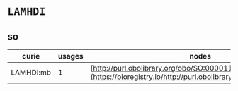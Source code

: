 # `LAMHDI`
## so
| curie     |   usages | nodes                                                                                                         |
|-----------|----------|---------------------------------------------------------------------------------------------------------------|
| LAMHDI:mb |        1 | [http://purl.obolibrary.org/obo/SO:0000110](https://bioregistry.io/http://purl.obolibrary.org/obo/SO:0000110) |
